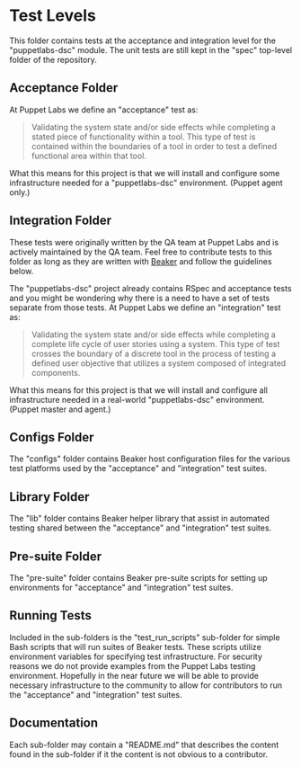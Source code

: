 Test Levels
===========================

This folder contains tests at the acceptance and integration level for the "puppetlabs-dsc" module. The unit
tests are still kept in the "spec" top-level folder of the repository.

## Acceptance Folder

At Puppet Labs we define an "acceptance" test as:

> Validating the system state and/or side effects while completing a stated piece of functionality within a tool.
> This type of test is contained within the boundaries of a tool in order to test a defined functional area within
> that tool.

What this means for this project is that we will install and configure some infrastructure needed for a "puppetlabs-dsc"
environment. (Puppet agent only.)

## Integration Folder

These tests were originally written by the QA team at Puppet Labs and is actively maintained by the QA team.
Feel free to contribute tests to this folder as long as they are written with [Beaker](https://github.com/puppetlabs/beaker)
and follow the guidelines below.

The "puppetlabs-dsc" project already contains RSpec and acceptance tests and you might be wondering why there
is a need to have a set of tests separate from those tests. At Puppet Labs we define an "integration" test as:

> Validating the system state and/or side effects while completing a complete life cycle of user stories using a
> system. This type of test crosses the boundary of a discrete tool in the process of testing a defined user
> objective that utilizes a system composed of integrated components.

What this means for this project is that we will install and configure all infrastructure needed in a real-world
"puppetlabs-dsc" environment. (Puppet master and agent.)

## Configs Folder

The "configs" folder contains Beaker host configuration files for the various test platforms used by the "acceptance"
and "integration" test suites.

## Library Folder

The "lib" folder contains Beaker helper library that assist in automated testing shared between the "acceptance" and
"integration" test suites.

## Pre-suite Folder

The "pre-suite" folder contains Beaker pre-suite scripts for setting up environments for "acceptance" and
"integration" test suites.

## Running Tests

Included in the sub-folders is the "test_run_scripts" sub-folder for simple Bash scripts that will run suites of
Beaker tests. These scripts utilize environment variables for specifying test infrastructure. For security
reasons we do not provide examples from the Puppet Labs testing environment. Hopefully in the near future we will
be able to provide necessary infrastructure to the community to allow for contributors to run the "acceptance" and
"integration" test suites.

## Documentation

Each sub-folder may contain a "README.md" that describes the content found in the sub-folder if it the content is
not obvious to a contributor.

